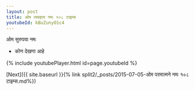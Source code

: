 ```yaml
---
layout: post
title: ओम व्यग्रहाय नमः १०८ टाइम्स
youtubeId: kBuZunyO1c4
---
```

 
 
 ओम सुरुपया नमः  
 
 -  कोण देखणा आहे 
 
  
 
  
 
 
 
 
 
 


{% include youtubePlayer.html id=page.youtubeId %}
 
[Next]({{ site.baseurl }}{% link  split2/_posts/2015-07-05-ओम परमात्मने नमः १०८ टाइम्स.md%})
 
